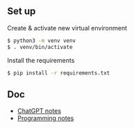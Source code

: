 ## Set up

Create & activate new virtual environment

   ```bash
   $ python3 -m venv venv
   $ . venv/bin/activate
   ```

Install the requirements

   ```bash
   $ pip install -r requirements.txt
   ```

## Doc
* [ChatGPT notes](doc/ChatGPTnotes.md)
* [Programming notes](doc/Programmingnotes.md)
